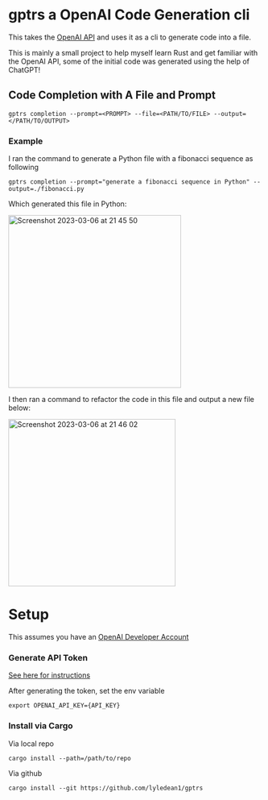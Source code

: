 # gptrs a OpenAI Code Generation cli

This takes the [OpenAI API](https://platform.openai.com/) and uses it as a cli to generate code into a file.

This is mainly a small project to help myself learn Rust and get familiar with the OpenAI API, some of the initial code was generated using the help of ChatGPT!

## Code Completion with A File and Prompt

```
gptrs completion --prompt=<PROMPT> --file=<PATH/TO/FILE> --output=</PATH/TO/OUTPUT>
```

### Example

I ran the command to generate a Python file with a fibonacci sequence as following

```
gptrs completion --prompt="generate a fibonacci sequence in Python" --output=./fibonacci.py
```

Which generated this file in Python:

<img width="343" alt="Screenshot 2023-03-06 at 21 45 50" src="https://user-images.githubusercontent.com/20296911/223241097-69448416-5457-4a77-9403-1c6ca4d70840.png">

I then ran a command to refactor the code in this file and output a new file below:

<img width="332" alt="Screenshot 2023-03-06 at 21 46 02" src="https://user-images.githubusercontent.com/20296911/223241154-b21f7e08-a103-4148-9479-7ffa8933e257.png">

# Setup

This assumes you have an [OpenAI Developer Account](https://platform.openai.com/)

### Generate API Token 

[See here for instructions](https://platform.openai.com/account/api-keys)

After generating the token, set the env variable 
```
export OPENAI_API_KEY={API_KEY}
```

### Install via Cargo 

Via local repo
```
cargo install --path=/path/to/repo
```

Via github
```
cargo install --git https://github.com/lyledean1/gptrs
```
